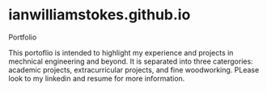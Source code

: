 # ianwilliamstokes.github.io
Portfolio

This portoflio is intended to highlight my experience and projects in mechnical engineering and beyond. It is separated into three catergories: academic projects, extracurricular projects, and fine woodworking. PLease look to my linkedin and resume for more information.
